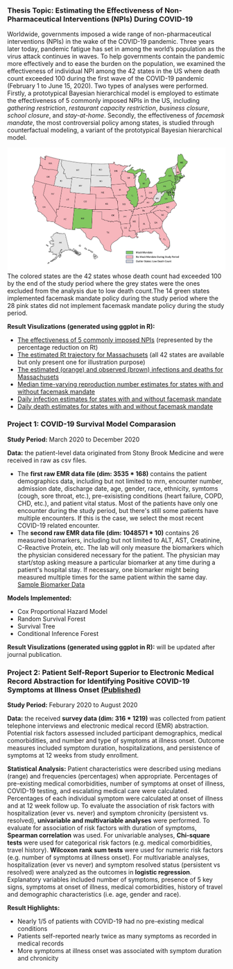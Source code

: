 ### Thesis Topic: Estimating the Effectiveness of Non-Pharmaceutical Interventions (NPIs) During COVID-19

Worldwide, governments imposed a wide range of non-pharmaceutical interventions (NPIs) in the wake of the COVID-19 pandemic. Three years later today, pandemic fatigue has set in among the world’s population as the virus attack continues in waves. To help governments contain the pandemic more effectively and to ease the burden on the population, we examined the effectiveness of individual NPI among the 42 states in the US where death count exceeded 100 during the first wave of the COVID-19 pandemic (February 1 to June 15, 2020). Two types of analyses were performed. Firstly, a prototypical Bayesian hierarchical model is employed to estimate the effectiveness of 5 commonly imposed NPIs in the US, including *gathering restriction*, *restaurant capacity restriction*, *business closure*, *school closure*, and *stay-at-home*. Secondly, the effectiveness of *facemask mandate*, the most controversial policy among states, is studied through counterfactual modeling, a variant of the prototypical Bayesian hierarchical model.

![US Map](./images/NPI/US_States.png)
The colored states are the 42 states whose death count had exceeded 100 by the end of the study period where the grey states were the ones excluded from the analysis due to low death count.The 14 green states implemented facemask mandate policy during the study period where the 28 pink states did not implement facemask mandate policy during the study period.

**Result Visulizations (generated using ggplot in R):**
* [The effectiveness of 5 commonly imposed NPIs](https://github.com/lyh07749/Yuhang_Liu_Profile/blob/main/images/NPI/NPI_Rt_Reduction.png) (represented by the percentage reduction on Rt)
* [The estimated Rt trajectory for Massachusets](https://github.com/lyh07749/Yuhang_Liu_Profile/blob/main/images/NPI/Massachusetts_Rt.png) (all 42 states are available but only present one for illustration purpose)
* [The estimated (orange) and observed (brown) infections and deaths for Massachusets](https://github.com/lyh07749/Yuhang_Liu_Profile/blob/main/images/NPI/Massachusetts_Infection_Death.png) 
* [Median time-varying reproduction number estimates for states with and without facemask mandate](https://github.com/lyh07749/Yuhang_Liu_Profile/blob/main/images/NPI/Mask_Rt_Estimates.png)
* [Daily infection estimates for states with and without facemask mandate](https://github.com/lyh07749/Yuhang_Liu_Profile/blob/main/images/NPI/Mask_Infection_Estimates.png)
* [Daily death estimates for states with and without facemask mandate](https://github.com/lyh07749/Yuhang_Liu_Profile/blob/main/images/NPI/Mask_Death_Estimates.png)

### Project 1: COVID-19 Survival Model Comparasion

**Study Period:** March 2020 to December 2020

**Data:** the patient-level data originated from Stony Brook Medicine and were received in raw as csv files. 
* The **first raw EMR data file (dim: 3535 * 168)** contains the patient demographics data, including but not limited to mrn, encounter number, admission date, discharge date, age, gender, race, ethnicity, symtoms (cough, sore throat, etc.), pre-exisisting conditions (heart failure, COPD, CHD, etc.), and patient vital status. Most of the patients have only one encounter during the study period, but there's still some patients have multiple encounters. If this is the case, we select the most recent COVID-19 related encounter.
* The **second raw EMR data file (dim: 1048571 * 10)** contains 26 measured biomarkers, including but not limited to ALT, AST, Creatinine, C-Reactive Protein, etc. The lab will only measure the biomarkers which the physician considered necessary for the patient. The physician may start/stop asking measure a particular biomarker at any time during a patient's hospital stay. If necessary, one biomarker might being measured multiple times for the same patient within the same day.
[Sample Biomarker Data](https://github.com/lyh07749/Yuhang_Liu_Profile/blob/main/data_files/Covid_Survival_Models/sample%20biomarker%20data.csv)

**Models Implemented:**
* Cox Proportional Hazard Model
* Random Survival Forest
* Survival Tree
* Conditional Inference Forest

**Result Visulizations (generated using ggplot in R):** will be updated after journal publication.

### Project 2: Patient Self-Report Superior to Electronic Medical Record Abstraction for Identifying Positive COVID-19 Symptoms at Illness Onset [(Published)](https://www.sciencedirect.com/science/article/pii/S2773065422000049)

**Study Period:** Feburary 2020 to August 2020

**Data:** the received **survey data (dim: 316 * 1219)** was collected from patient telephone interviews and electronic medical record (EMR) abstraction. Potential risk factors assessed included participant demographics, medical comorbidities, and number and type of symptoms at illness onset. Outcome measures included symptom duration, hospitalizations, and persistence of symptoms at 12 weeks from study enrollment.

**Statistical Analysis:** Patient characteristics were described using medians (range) and frequencies (percentages) when appropriate. Percentages of pre-existing medical comorbidities, number of symptoms at onset of illness, COVID-19 testing, and escalating medical care were calculated. Percentages of each individual symptom were calculated at onset of illness and at 12 week follow up. To evaluate the association of risk factors with hospitalization (ever vs. never) and symptom chronicity (persistent vs. resolved), **univariable and multivariable analyses** were performed.  To evaluate for association of risk factors with duration of symptoms, **Spearman correlation** was used. For univariable analyses, **Chi-square tests** were used for categorical risk factors (e.g. medical comorbidities, travel history). **Wilcoxon rank sum tests** were used for numeric risk factors (e.g. number of symptoms at illness onset). For multivariable analyses, hospitalization (ever vs never) and symptom resolved status (persistent vs resolved) were analyzed as the outcomes in **logistic regression**. Explanatory variables included number of symptoms, presence of 5 key signs, symptoms at onset of illness, medical comorbidities, history of travel and demographic characteristics (i.e. age, gender and race). 

**Result Highlights:**
* Nearly 1/5 of patients with COVID-19 had no pre-existing medical conditions
* Patients self-reported nearly twice as many symptoms as recorded in medical records
* More symptoms at illness onset was associated with symptom duration and chronicity
